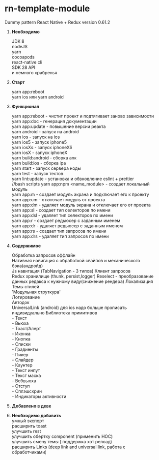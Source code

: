 # rn-template-module
Dummy pattern React Native + Redux 
version 0.61.2


1. **Необходимо**  

    JDK 8  
    nodeJS  
    yarn  
    cocoapods  
    react-native cli  
    SDK 28 API  
    и немного храбренья  

2. **Старт**   
    
    yarn app:reboot  
    yarn ios или yarn android  
    

3. **Функционал**  
    
    yarn app:reboot - чистит проект и подтягивает заново зависимости  
    yarn app:doc - генерация документации  
    yarn app:update - повышение версии реакта  
    yarn android - запуск на android  
    yarn ios - запуск на ios  
    yarn ios5 - запуск iphone5  
    yarn iosXs - запуск iphoneXS  
    yarn iosX - запуск iphoneX  
    yarn build:android  - сборка апк  
    yarn build:ios - сборка ipa  
    yarn start - запуск сервера ноды  
    yarn test - запуск тестов  
    yarn lint:update - установка и обвновление eslint + prettier  
     //bash  scripts
    yarn app:npm <name_module> - создает локальный модуль  
    yarn app:m <name> - создает модуль экрана и подключает его к проекту  
    yarn app:um <name> - отключает модуль от проекта   
    yarn app:dm <name> - удаляет модуль экрана и отключает его от проекта  
    yarn app:sl <name> - создает тип селекторов по имени <name>  
    yarn app:dsl <name> - удаляет тип селекторов по имени <name>    
    yarn app:r <name> - создает редьюсер с заданным именем <name>  
    yarn app:dr <name> - удаляет редьюсер с заданным именем <name>  
    yarn app:rs <name> - создает тип запросов по имени <name>  
    yarn app:drs <name> - удаляет тип запросов по имени <name>   
    

4. **Содержимое**  

    Обработка запросов оффлайн  
    Нативная навигация с обработкой свайпов и механического бэка(андройд)  
    Js навигация (TabNavigation - 3 типов)
    Клиент запросов  
    Redux хранилище (thunk, persist,logger) 
    Reselect - преобразование данных редакса к нужному виду(снижение рендера)
    Локализация  
    Темы стилей  
    'Модульная струткура'  
    Логирование  
    Автодок  
    UniversalLink (android) для ios надо больше прописать индивидуально
    Библиотека примитивов   
        - Текcт  
        - Вьюха  
        - Тоаст/Алерт  
        - Иконка  
        - Кнопка  
        - Списки  
        - Градиенты  
        - Пикер  
        - Слайдер  
        - Каунтер  
        - Текст инпут  
        - Текст маска  
        - Вебвьюха  
        - Отступ  
        - Сплэшскрин  
        - Индикаторы активности  

5. **Добавлено в деве**

    
6. **Необходимо добавить**   
    умный экспорт  
    расширить toast  
    улучшить rest  
    улучшить обертку component (применить НОС)  
    улучшить смену темы ( поддержка хот релоад)  
    расширить Links (deep link and universal link, работа с обработчиками)  

